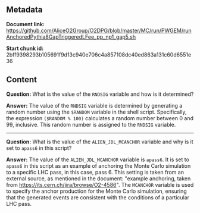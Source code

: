 ## Metadata

**Document link:** https://github.com/AliceO2Group/O2DPG/blob/master/MC/run/PWGEM/runAnchoredPythia8GapTriggeredLFee_pp_np1_gap5.sh

**Start chunk id:** 2bff9398293b105691f9d13c940e706c4a857108dc40ed863a131c60d6551e36

## Content

**Question:** What is the value of the `RNDSIG` variable and how is it determined?

**Answer:** The value of the `RNDSIG` variable is determined by generating a random number using the `$RANDOM` variable in the shell script. Specifically, the expression `($RANDOM % 100)` calculates a random number between 0 and 99, inclusive. This random number is assigned to the `RNDSIG` variable.

---

**Question:** What is the value of the `ALIEN_JDL_MCANCHOR` variable and why is it set to `apass6` in this script?

**Answer:** The value of the `ALIEN_JDL_MCANCHOR` variable is `apass6`. It is set to `apass6` in this script as an example of anchoring the Monte Carlo simulation to a specific LHC pass, in this case, pass 6. This setting is taken from an external source, as mentioned in the document: "example anchoring, taken from https://its.cern.ch/jira/browse/O2-4586". The `MCANCHOR` variable is used to specify the anchor production for the Monte Carlo simulation, ensuring that the generated events are consistent with the conditions of a particular LHC pass.